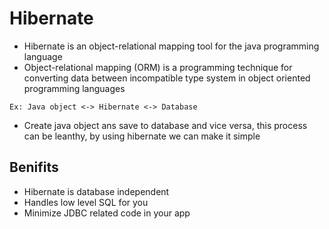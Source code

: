 # Hibernate 
- Hibernate is an object-relational mapping tool for the java programming language
- Object-relational mapping (ORM) is a programming technique for converting data between incompatible type system in object oriented programming languages
```
Ex: Java object <-> Hibernate <-> Database
```
- Create java object ans save to database and vice versa, this process can be leanthy, by using hibernate we can make it simple

## Benifits
- Hibernate is database independent
- Handles low level SQL for you
- Minimize JDBC related code in your app